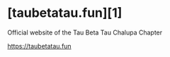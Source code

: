 # [taubetatau.fun][1]

Official website of the Tau Beta Tau Chalupa Chapter

https://taubetatau.fun
